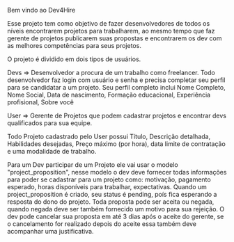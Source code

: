 Bem vindo ao Dev4Hire

Esse projeto tem como objetivo de fazer desenvolvedores de todos os níveis encontrarem projetos para trabalharem, ao mesmo tempo que faz gerente de projetos publicarem suas propostas e encontrarem  os dev com as melhores competências para seus projetos.

O projeto é dividido em dois tipos de usuários.

Devs => Desenvolvedor a procura de um trabalho como freelancer. Todo desenvolvedor faz login com usuário e senha e precisa completar seu perfil para se candidatar a um projeto. Seu perfil completo inclui Nome Completo, Nome Social, Data de nascimento, Formação educacional, Experiência profisional, Sobre você

User => Gerente de Projetos que podem cadastrar projetos e encontrar devs qualificados para sua equipe.

Todo Projeto cadastrado pelo User possui Título, Descrição detalhada, Habilidades desejadas, Preço máximo (por hora), data limite de contratação e uma modalidade de trabalho.

Para um Dev participar de um Projeto ele vai usar o modelo "project_proposition", nesse modelo o dev deve fornecer todas informações para poder se cadastrar para um projeto como: motivação, pagamento esperado, horas disponíveis para trabalhar, expectativas. Quando um project_proposition é criado, seu status é pending, poís fica esperando a resposta do dono do projeto. Toda proposta pode ser aceita ou negada, quando negada deve ser também fornecido um motivo para sua rejeição. O dev pode cancelar sua proposta em até 3 dias após o aceite do gerente, se o cancelamento for realizado depois do aceite essa também deve acompanhar uma justificativa.
